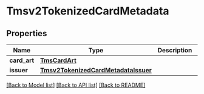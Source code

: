 # Tmsv2TokenizedCardMetadata

## Properties
Name | Type | Description | Notes
------------ | ------------- | ------------- | -------------
**card_art** | [**TmsCardArt**](TmsCardArt.md) |  | [optional] 
**issuer** | [**Tmsv2TokenizedCardMetadataIssuer**](Tmsv2TokenizedCardMetadataIssuer.md) |  | [optional] 

[[Back to Model list]](../README.md#documentation-for-models) [[Back to API list]](../README.md#documentation-for-api-endpoints) [[Back to README]](../README.md)


